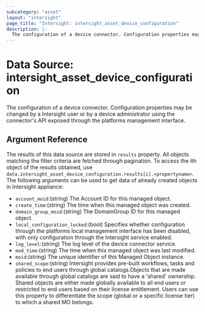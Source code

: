```yaml
---
subcategory: "asset"
layout: "intersight"
page_title: "Intersight: intersight_asset_device_configuration"
description: |-
  The configuration of a device connector. Configuration properties may be changed by a Intersight user or by a device administrator using the connector's API exposed through the platforms management interface.
---
```


# Data Source: intersight_asset_device_configuration
The configuration of a device connector. Configuration properties may be changed by a Intersight user or by a device administrator using the connector's API exposed through the platforms management interface.
## Argument Reference
The results of this data source are stored in `results` property.
All objects matching the filter criteria are fetched through pagination.
To access the ith object of the results obtained, use `data.intersight_asset_device_configuration.results[i].<propertyname>`.
The following arguments can be used to get data of already created objects in Intersight appliance:
* `account_moid`:(string) The Account ID for this managed object. 
* `create_time`:(string) The time when this managed object was created. 
* `domain_group_moid`:(string) The DomainGroup ID for this managed object. 
* `local_configuration_locked`:(bool) Specifies whether configuration through the platforms local management interface has been disabled, with only configuration through the Intersight service enabled. 
* `log_level`:(string) The log level of the device connector service. 
* `mod_time`:(string) The time when this managed object was last modified. 
* `moid`:(string) The unique identifier of this Managed Object instance. 
* `shared_scope`:(string) Intersight provides pre-built workflows, tasks and policies to end users through global catalogs.Objects that are made available through global catalogs are said to have a 'shared' ownership. Shared objects are either made globally available to all end users or restricted to end users based on their license entitlement. Users can use this property to differentiate the scope (global or a specific license tier) to which a shared MO belongs. 
 